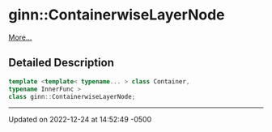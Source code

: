 # ginn::ContainerwiseLayerNode


 [More...](#detailed-description)

## Detailed Description

```cpp
template <template< typename... > class Container,
typename InnerFunc >
class ginn::ContainerwiseLayerNode;
```

-------------------------------

Updated on 2022-12-24 at 14:52:49 -0500